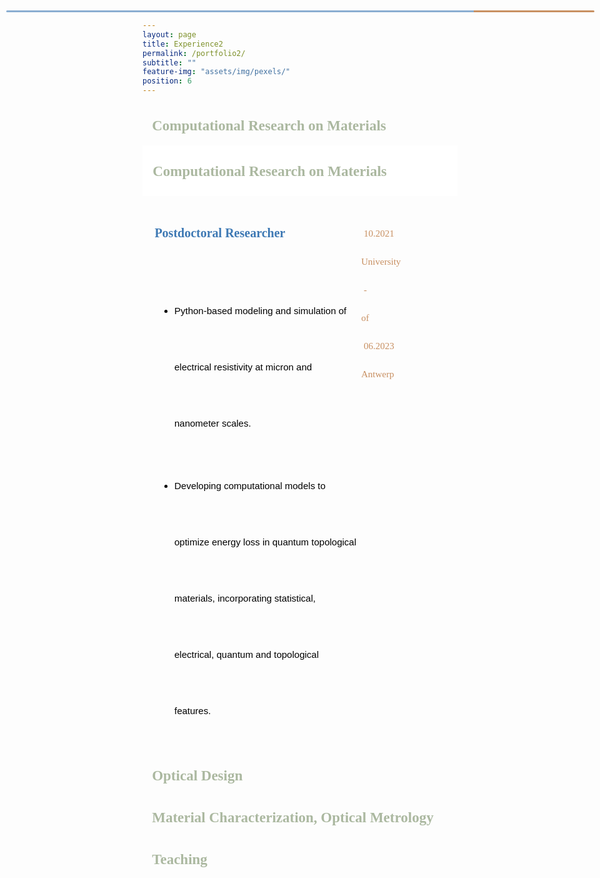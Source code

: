 ```yaml
---
layout: page
title: Experience2
permalink: /portfolio2/
subtitle: ""
feature-img: "assets/img/pexels/"
position: 6
---
```


<style>
        /* Style for the section titles */
        .textbox {
            display: flex;
            justify-content: space-between;
            border: .5px solid white;
            background-color: white;
            line-height: 40px;
            margin-bottom: -5px;
        }

        .title-container {
            margin-left: 0.4em;
            margin-top: -0.1em;
            display: flex;
            align-items: center;
            margin-bottom: -5px;
        }

        .title-container i {
            margin-right: 5px;
            color: #abb8a0;
        }

        .title-container p {
            font-weight: bold;
            font-family: 'Garamond', serif;
            font-size: 23px;
            color: #abb8a0;
            margin-left: .2em;
        }

        /* Style for the subsections */
        .textbox2 {
            display: flex;
            justify-content: space-between;
            line-height: 90px;
            margin-bottom: 10px;
        }

        .main-content {
            flex: 1;
        }

        .main-content p {
            font-weight: bold;
            font-family: 'Garamond', serif;
            font-size: 20px;
            color: rgba(62, 121, 180, 1);
            margin-left: .9em;
        }

        .main-content ul {
            font-size: 15px;
            font-family: 'Avenir Next LT Pro Regular', sans-serif;
            margin-left: 1.7em;
            color: black;
        }

        .main-content ul li {
            margin-bottom: 10px;
        }

        .gradient-line::before {
            content: '';
            position: absolute;
            top: 47px;
            left: 10px;
            width: 98%;
            height: 2.5px;
            background: linear-gradient(to right, rgba(62, 121, 180, 0.6) 79.5%, rgba(200, 144, 98, 1) 20.5%);
            border-radius: 10px;
        }

        .additional-column {
            width: 160px;
            height: 100px;
            position: relative;
        }

        .additional-column p {
            font-family: 'Avenir Next LT Pro';
            font-size: 15px;
            color: gray;
            position: absolute;
            top: 0;
            left: 0;
        }

        .additional-column span {
            font-family: 'Avenir Next LT Pro';
            font-size: 15px;
            color: rgba(200, 144, 98, 1);
        }

        .additional-column span.date {
            top: 5px;
            left: 10px;
            position: absolute;
        }

        .additional-column span.location {
            top: 50px;
            left: 6px;
            position: absolute;
        }
        /* Responsive adjustments for smaller screens */
       /* Responsive adjustments for smaller screens */
@media only screen and (max-width: 600px) {
    .title-container {
        flex-direction: column;
        align-items: flex-start;
        margin-left: 0;
        margin-top: 0;
        margin-bottom: 0;
    }

    .title-container i {
        margin-right: 0;
        margin-bottom: 5px;
    }

    .title-container p {
        font-size: 18px; /* Adjusted font size for smaller screens */
        margin-left: 0;
    }

    .textbox2 {
        flex-direction: column;
        align-items: flex-start;
    }

    .main-content p {
        font-size: 16px;
        margin-left: 0;
    }

    .main-content ul {
        margin-left: 1em;
    }

    .additional-column {
        width: 100%;
        height: auto;
        margin-top: 10px;
    }

    .additional-column p,
    .additional-column span {
        position: static;
        margin-top: 5px;
    }
}
</style>
<body>

<section>
    <div class="textbox1">
        <div class="title-container">
            <i class="fa fa-briefcase"></i>
            <p>Computational Research on Materials</p>
        </div>
    </div>

<section>
    <div class="textbox">
        <div class="title-container">
            <i class="fa fa-briefcase"></i>
            <p>Computational Research on Materials</p>
        </div>
    </div>

<div class="textbox2">
        <div class="main-content">
            <div style="margin-left: 0.1em; margin-top: -0.1em; display: flex; align-items: center; margin-bottom: 5px;">
                <p>Postdoctoral Researcher</p>
            </div>
            <ul>
                <li>Python-based modeling and simulation of electrical resistivity at micron and nanometer scales.</li>
                <li>Developing computational models to optimize energy loss in quantum topological materials, incorporating statistical, electrical, quantum and topological features.</li>
            </ul>
            <div class="gradient-line"></div>
        </div>
        <div class="additional-column">
            <p></p>
            <p><span class="date">10.2021 - 06.2023</span></p>
            <p><span class="location">University of Antwerp</span></p>
        </div>
    </div>



















































<div class="textbox1">
        <div class="title-container">
            <i class="fa fa-briefcase"></i>
            <p>Optical Design</p>
        </div>
    </div>

<div class="textbox1">
        <div class="title-container">
            <i class="fa fa-briefcase"></i>
            <p>Material Characterization, Optical Metrology</p>
        </div>
    </div>

<div class="textbox1">
        <div class="title-container">
            <i class="fa fa-briefcase"></i>
            <p>Teaching</p>
        </div>
    </div>
